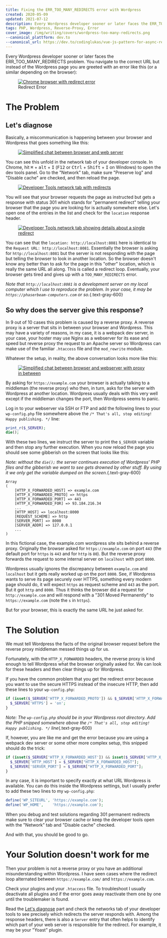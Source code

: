 ```yaml
---
title: Fixing the ERR_TOO_MANY_REDIRECTS error with Wordpress
created: 2020-05-09
updated: 2021-07-12
description: Every Wordpress developer sooner or later faces the ERR_TOO_MANY_REDIRECTS problem. Here is how to fix it.
tags: PHP, Wordpress, Reverse-Proxy, Error
cover_image: /img/writing/covers/wordpress-too-many-redirects.png
--canonical_plattform: dev.to
--canonical_url: https://dev.to/codinglukas/vue-js-pattern-for-async-requests-using-renderless-components-3gd
---
```


Every Wordpress developer sooner or later faces the ERR_TOO_MANY_REDIRECTS problem. You navigate to the correct URL but instead of the Wordpress page you are greeted with an error like this (or a similar depending on the browser):

<figure class="max-w-lg mx-auto mb-4">
  <a href="/img/writing/too-many-redirects/chrome-error.jpg">
    <img
      class="rounded inline-block shadow"
      src="/img/writing/too-many-redirects/chrome-error.jpg"
      alt="Chrome browser with redirect error"
    />
  </a>
  <figcaption>Redirect Error</figcaption>
</figure>

# The Problem

## Let's diagnose

Basically, a miscommunication is happening between your browser and Wordpress that goes something like this:

<figure class="max-w-3xl mx-auto mb-4">
  <a href="/img/writing/too-many-redirects/client-wp-chat.png">
    <img
      class="rounded inline-block"
      src="/img/writing/too-many-redirects/client-wp-chat.png"
      alt="Simplified chat between browser and web server"
    />
  </a>
</figure>

You can see this unfold in the network tab of your developer console. In Chrome, hit <kbd>⌘</kbd> + <kbd>alt</kbd> + <kbd>I</kbd> (<kbd>F12</kbd> or <kbd>Ctrl</kbd> + <kbd>Shift</kbd> + <kbd>I</kbd> on Windows) to open the dev tools panel. Go to the "Network" tab, make sure "Preserve log" and "Disable cache" are checked, and then reload the page.

<figure class="mb-4">
  <a href="/img/writing/too-many-redirects/dev-console-redirects.jpg">
    <img
      class="rounded inline-block shadow"
      src="/img/writing/too-many-redirects/dev-console-redirects.jpg"
      alt="Developer Tools network tab with redirects"
    />
  </a>
</figure>

You will see that your browser requests the page as instructed but gets a response with status 301 which stands for "permanent redirect" telling your browser that the page you are looking for is actually somewhere else. Let's open one of the entries in the list and check for the `location` response header.

<figure class="mb-4">
  <a href="/img/writing/too-many-redirects/dev-console-redirects-details.jpg">
    <img
      class="rounded inline-block shadow"
      src="/img/writing/too-many-redirects/dev-console-redirects-details.jpg"
      alt="Developer Tools network tab showing details about a single redirect"
    />
  </a>
</figure>

You can see that the `location: http://localhost:8081` here is identical to the `Request URL: http://localhost:8081`. Essentially the browser is asking for `http://localhost:8081` but the server is not responding with the page but telling the browser to look in another location. So the browser doesn't know any better than to ask for the page in this "other" location, which is really the same URL all along. This is called a redirect loop. Eventually, your browser gets tired and gives up with a `TOO_MANY_REDIRECTS` error.

_Note that `http://localhost:8081` is a development server on my local computer which I use to reproduce the problem. In your case, it may be `https://phaserbeam-computers.com` or so._{.text-gray-600}

## So why does the server give this response?

In 9 out of 10 cases this problem is caused by a reverse proxy. A reverse proxy is a server that sits in between your browser and Wordpress. This may have a variety of reasons, in my case, it is a webpack dev server, in your case, your hoster may use Nginx as a webserver for its ease and speed but reverse proxy the request to an Apache server so Wordpress can make use of the familiar `.htaccess` file and the `mod_rewrite` module.

Whatever the setup, in reality, the above conversation looks more like this:

<figure class="max-w-3xl mx-auto mb-4">
  <a href="/img/writing/too-many-redirects/client-proxy-wp-chat.png">
    <img
      class="rounded inline-block"
      src="/img/writing/too-many-redirects/client-proxy-wp-chat.png"
      alt="Simplified chat between browser and webserver with proxy in between"
    />
  </a>
</figure>

By asking for `https://example.com` your browser is actually talking to a middleman (the reverse proxy) who then, in turn, asks for the server with Wordpress at another location. Wordpress usually deals with this very well except if the middleman changes the port, then Wordpress seems to panic.

Log in to your webserver via SSH or FTP and add the following lines to your `wp-config.php` file somewhere above the `/* That's all, stop editing! Happy publishing. */` line:

```php
print_r($_SERVER);
die();
```

With these two lines, we instruct the server to print the `$_SERVER` variable and then stop any further execution. When you now reload the page you should see some gibberish on the screen that looks like this:

_Note: without the `die();` the server continues execution of Wordpress' PHP files and the gibberish we want to see gets drowned by other stuff. By using it we only get the variable dumped on the screen._{.text-gray-600}

```text
Array
(
    [HTTP_X_FORWARDED_HOST] => example.com
    [HTTP_X_FORWARDED_PROTO] => https
    [HTTP_X_FORWARDED_PORT] => 443
    [HTTP_X_FORWARDED_FOR] => 93.184.216.34
    ...
    [HTTP_HOST] => localhost:8000
    [REQUEST_SCHEME] => http
    [SERVER_PORT] => 8000
    [SERVER_ADDR] => 127.0.0.1
    ...
)
```

In this fictional case, the example.com wordpress site sits behind a reverse proxy. Originally the browser asked for `https://example.com` on port `443` (the default port for `https` is `443` and for `http` is `80`). But the reverse proxy forwards the request to some internal server on `localhost` with port `8000`.

Wordpress usually ignores the discrepancy between `example.com` and `localhost` but it gets really worked up on the port `8000`. See, if Wordpress wants to serve its page securely over HTTPS, something every modern page should do, it will expect `https` as request scheme and `443` as the port. But it got `http` and `8000`. Thus it thinks the browser did a request for `http://example.com` and will respond with a "301 Moved Permanently" to `https://example.com` (note the `s` in `https`).

But for your browser, this is exactly the same URL he just asked for.

# The Solution

We must tell Wordpress the facts of the original browser request before the reverse proxy middleman messed things up for us.

Fortunately, with the `HTTP_X_FORWARDED` headers, the reverse proxy is kind enough to tell Wordpress what the browser originally asked for. We can look for these headers and then clear things up for Wordpress.

If you have the common problem that you get the redirect error because you want to use the secure HTTPS instead of the insecure HTTP, then add these lines to your `wp-config.php`:

```php
if (isset($_SERVER['HTTP_X_FORWARDED_PROTO']) && $_SERVER['HTTP_X_FORWARDED_PROTO'] === 'https') {
  $_SERVER['HTTPS'] = 'on';
}
```
_Note: The `wp-config.php` should be in your Wordpress root directory. Add the PHP snipped somewhere above the `/* That's all, stop editing! Happy publishing. */` line_{.text-gray-600}

If, however, you are like me and get the error because you are using a webpack dev server or some other more complex setup, this snipped should do the trick:

```php
if (isset($_SERVER['HTTP_X_FORWARDED_HOST']) && isset($_SERVER['HTTP_X_FORWARDED_PORT'])) {
  $_SERVER['HTTP_HOST'] = $_SERVER["HTTP_X_FORWARDED_HOST"];
  $_SERVER['SERVER_PORT'] = $_SERVER["HTTP_X_FORWARDED_PORT"];
}
```

In any case, it is important to specify exactly at what URL Wordpress is available. You can do this inside the Wordpress settings, but I usually prefer to add these two lines to my `wp-config.php`:

```php
define('WP_SITEURL', 'https://example.com');
define('WP_HOME',    'https://example.com');
```

When you debug and test solutions regarding 301 permanent redirects make sure to clear your browser cache or keep the developer tools open with the "Network" tab and "Disable cache" checked.

And with that, you should be good to go.

# Your Solution doesn't work for me

Then your problem is not a reverse proxy or you have an additional misunderstanding within Wordpress. I have seen cases where the redirect loop alternated between `https://example.com/` and `https://example.com`.

Check your plugins and your `.htaccess` file. To troubleshoot I usually deactivate all plugins and if the error goes away reactivate them one by one until the troublemaker is found.

Read the [Let's diagnose](#lets-diagnose) part and check the networks tab of your developer tools to see precisely which redirects the server responds with. Among the response headers, there is also a `Server` entry that often helps to identify which part of your web server is responsible for the redirect. For example, it may be your "Yoast" plugin.
